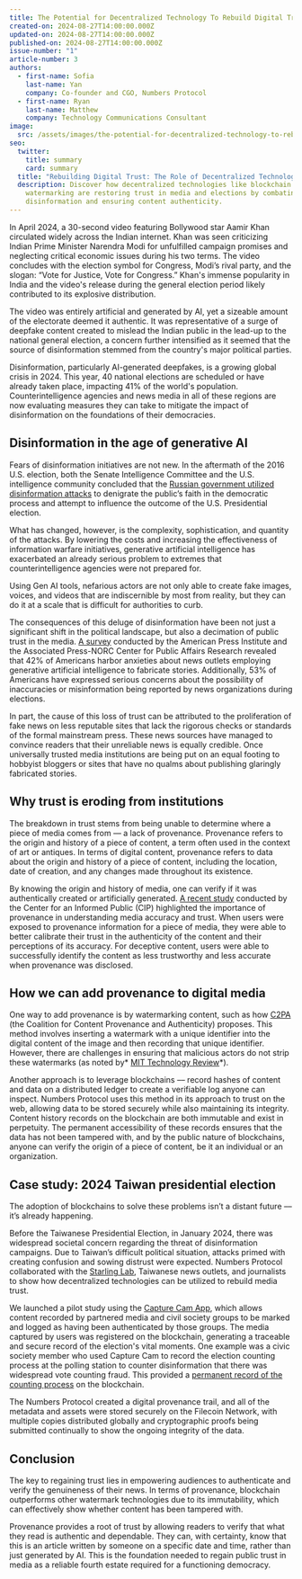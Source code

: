 ```yaml
---
title: The Potential for Decentralized Technology To Rebuild Digital Trust
created-on: 2024-08-27T14:00:00.000Z
updated-on: 2024-08-27T14:00:00.000Z
published-on: 2024-08-27T14:00:00.000Z
issue-number: "1"
article-number: 3
authors:
  - first-name: Sofia
    last-name: Yan
    company: Co-founder and CGO, Numbers Protocol
  - first-name: Ryan
    last-name: Matthew
    company: Technology Communications Consultant
image:
  src: /assets/images/the-potential-for-decentralized-technology-to-rebuild-media-trust-and-empower-content-creators.webp
seo:
  twitter:
    title: summary
    card: summary
  title: "Rebuilding Digital Trust: The Role of Decentralized Technology"
  description: Discover how decentralized technologies like blockchain and
    watermarking are restoring trust in media and elections by combating
    disinformation and ensuring content authenticity.
---
```

In April 2024, a 30-second video featuring Bollywood star Aamir Khan circulated widely across the Indian internet. Khan was seen criticizing Indian Prime Minister Narendra Modi for unfulfilled campaign promises and neglecting critical economic issues during his two terms. The video concludes with the election symbol for Congress, Modi’s rival party, and the slogan: “Vote for Justice, Vote for Congress.” Khan's immense popularity in India and the video's release during the general election period likely contributed to its explosive distribution.

The video was entirely artificial and generated by AI, yet a sizeable amount of the electorate deemed it authentic. It was representative of a surge of deepfake content created to mislead the Indian public in the lead-up to the national general election, a concern further intensified as it seemed that the source of disinformation stemmed from the country's major political parties.

Disinformation, particularly AI-generated deepfakes, is a growing global crisis in 2024. This year, 40 national elections are scheduled or have already taken place, impacting 41% of the world's population. Counterintelligence agencies and news media in all of these regions are now evaluating measures they can take to mitigate the impact of disinformation on the foundations of their democracies.

## Disinformation in the age of generative AI

Fears of disinformation initiatives are not new. In the aftermath of the 2016 U.S. election, both the Senate Intelligence Committee and the U.S. intelligence community concluded that the [Russian government utilized disinformation attacks](https://www.politico.com/news/2020/04/21/senate-intel-report-confirms-russia-aimed-to-help-trump-in-2016-198171) to denigrate the public’s faith in the democratic process and attempt to influence the outcome of the U.S. Presidential election.

What has changed, however, is the complexity, sophistication, and quantity of the attacks. By lowering the costs and increasing the effectiveness of information warfare initiatives, generative artificial intelligence has exacerbated an already serious problem to extremes that counterintelligence agencies were not prepared for.

Using Gen AI tools, nefarious actors are not only able to create fake images, voices, and videos that are indiscernible by most from reality, but they can do it at a scale that is difficult for authorities to curb.

The consequences of this deluge of disinformation have been not just a significant shift in the political landscape, but also a decimation of public trust in the media. [A survey](https://apnorc.org/topics/media-insight-project/) conducted by the American Press Institute and the Associated Press-NORC Center for Public Affairs Research revealed that 42% of Americans harbor anxieties about news outlets employing generative artificial intelligence to fabricate stories. Additionally, 53% of Americans have expressed serious concerns about the possibility of inaccuracies or misinformation being reported by news organizations during elections.

In part, the cause of this loss of trust can be attributed to the proliferation of fake news on less reputable sites that lack the rigorous checks or standards of the formal mainstream press. These news sources have managed to convince readers that their unreliable news is equally credible. Once universally trusted media institutions are being put on an equal footing to hobbyist bloggers or sites that have no qualms about publishing glaringly fabricated stories.

## Why trust is eroding from institutions

The breakdown in trust stems from being unable to determine where a piece of media comes from –– a lack of provenance. Provenance refers to the origin and history of a piece of content, a term often used in the context of art or antiques. In terms of digital content, provenance refers to data about the origin and history of a piece of content, including the location, date of creation, and any changes made throughout its existence.

By knowing the origin and history of media, one can verify if it was authentically created or artificially generated. [A recent study](https://www.cip.uw.edu/2024/02/21/provenance-synthetic-media-trust-perceptions/) conducted by the Center for an Informed Public (CIP) highlighted the importance of provenance in understanding media accuracy and trust. When users were exposed to provenance information for a piece of media, they were able to better calibrate their trust in the authenticity of the content and their perceptions of its accuracy. For deceptive content, users were able to successfully identify the content as less trustworthy and less accurate when provenance was disclosed.

## How we can add provenance to digital media

One way to add provenance is by watermarking content, such as how [C2PA](https://c2pa.org/) (the Coalition for Content Provenance and Authenticity) proposes. This method involves inserting a watermark with a unique identifier into the digital content of the image and then recording that unique identifier. However, there are challenges in ensuring that malicious actors do not strip these watermarks (as noted by* [MIT Technology Review](https://www.technologyreview.com/2023/08/09/1077516/watermarking-ai-trust-online/)*).

Another approach is to leverage blockchains –– record hashes of content and data on a distributed ledger to create a verifiable log anyone can inspect. Numbers Protocol uses this method in its approach to trust on the web, allowing data to be stored securely while also maintaining its integrity. Content history records on the blockchain are both immutable and exist in perpetuity. The permanent accessibility of these records ensures that the data has not been tampered with, and by the public nature of blockchains, anyone can verify the origin of a piece of content, be it an individual or an organization.

## Case study: 2024 Taiwan presidential election

The adoption of blockchains to solve these problems isn’t a distant future –– it’s already happening.

Before the Taiwanese Presidential Election, in January 2024, there was widespread societal concern regarding the threat of disinformation campaigns. Due to Taiwan’s difficult political situation, attacks primed with creating confusion and sowing distrust were expected. Numbers Protocol collaborated with the [Starling Lab](https://www.starlinglab.org/), Taiwanese news outlets, and journalists to show how decentralized technologies can be utilized to rebuild media trust.

We launched a pilot study using the [Capture Cam App](https://captureapp.xyz/), which allows content recorded by partnered media and civil society groups to be marked and logged as having been authenticated by those groups. The media captured by users was registered on the blockchain, generating a traceable and secure record of the election's vital moments. One example was a civic society member who used Capture Cam to record the election counting process at the polling station to counter disinformation that there was widespread vote counting fraud. This provided a [permanent record of the counting process](https://verify.numbersprotocol.io/asset-profile/bafybeifsvsdiu6srknxvcs3kpc2cssucfea6uysf36elmeq2k3qk5sp6re?nid=bafybeifsvsdiu6srknxvcs3kpc2cssucfea6uysf36elmeq2k3qk5sp6re) on the blockchain.

The Numbers Protocol created a digital provenance trail, and all of the metadata and assets were stored securely on the Filecoin Network, with multiple copies distributed globally and cryptographic proofs being submitted continually to show the ongoing integrity of the data.

## Conclusion

The key to regaining trust lies in empowering audiences to authenticate and verify the genuineness of their news. In terms of provenance, blockchain outperforms other watermark technologies due to its immutability, which can effectively show whether content has been tampered with.

Provenance provides a root of trust by allowing readers to verify that what they read is authentic and dependable. They can, with certainty, know that this is an article written by someone on a specific date and time, rather than just generated by AI. This is the foundation needed to regain public trust in media as a reliable fourth estate required for a functioning democracy.
